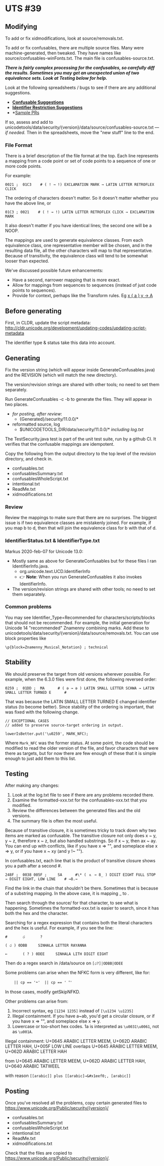 # UTS #39

## Modifying

To add or fix xidmodifications, look at source/removals.txt.

To add or fix confusables, there are multiple source files. Many were
machine-generated, then tweaked. They have names like
source/confusables-winFonts.txt. The main file is confusables-source.txt.

***There is fairly complex processing for the confusables, so carefully diff the
results. Sometimes you may get an unexpected union of two equivalence sets.
Look at Testing below for help.***

Look at the following spreadsheets / bugs to see if there are any additional
suggestions.

*   **[Confusable
    Suggestions](https://docs.google.com/spreadsheet/ccc?key=0ArRWBHdd5mx-dHRXelRVbXRYSVp2QTNDdTBlV1I5X1E&usp=drive_web#gid=0)**
*   **[Identifier Restriction
    Suggestions](https://docs.google.com/spreadsheet/ccc?key=0ArRWBHdd5mx-dEJJWkdzZzk4cDRYbEVLTmhraGN0Q3c&usp=drive_web#gid=0)**
*   *[Sample PRs](https://github.com/unicode-org/unicodetools/pull/841)

If so, assess and add to unicodetools/data/security/{version}/data/source/confusables-source.txt — *if needed.*
Then in the spreadsheets, move the "new stuff" line to the end.

### File Format
There is a brief description of the file format at the top. 
Each line represents a mapping from a code point or set of code points to a sequence of one or more code points.

For example:
```
0021 ;  01C3    # ( ! → ǃ) EXCLAMATION MARK → LATIN LETTER RETROFLEX CLICK
```

The ordering of characters doesn't matter. 
So it doesn't matter whether you have the above line, or
```
01C3 ; 0021    # ( ǃ → !) LATIN LETTER RETROFLEX CLICK → EXCLAMATION MARK
```
It also doesn't matter if you have identical lines; the second one will be a NOOP.

The mappings are used to generate equivalence classes.
From each equivalence class, one representative member will be chosen,
and in the resulting data file, all the other characters will map to that representative.
Because of transitivity, the equivalence class will tend to be somewhat looser than expected.

We've discussed possible future enhancements:
- Have a second, narrower mapping that is more exact.
- Allow for mappings from sequences to sequences (instead of just code points to sequences).
- Provide for context, perhaps like the Transform rules. 
  Eg [x { a } y → A](https://util.unicode.org/UnicodeJsps/list-unicodeset.jsp?a=%5B%3Aarabic_type%3A%5D&g=&i=)

## Before generating

First, in CLDR, update the script metadata:
http://cldr.unicode.org/development/updating-codes/updating-script-metadata

The identifier type & status take this data into account.

## Generating

Fix the version string (which will appear inside GenerateConfusables.java) and
the REVISION (which will match the new directory).

The version/revision strings are shared with other tools; no need to set them separately.

Run GenerateConfusables -c -b to generate the files. They will appear in two places.

*   *for posting, after review*:
    *    {Generated}/security/11.0.0/*
*   reformatted source, log
    *   $UNICODETOOLS_DIR/data/security/11.0.0/* *including log.txt*

The TestSecurity.java test is part of the unit test suite, run by a github CI.
It verifies that the confusable mappings are idempotent.

Copy the following from the output directory to the top level of the revision directory, and check in.

*   confusables.txt
*   confusablesSummary.txt
*   confusablesWholeScript.txt
*   intentional.txt
*   ReadMe.txt
*   xidmodifications.txt

### Review

Review the mappings to make sure that there are no surprises.
The biggest issue is if two equivalence classes are mistakenly joined. 
For example, if you map b to d, then that will join the equivalence class for b with that of d.

### IdentifierStatus.txt & IdentifierType.txt

Markus 2020-feb-07 for Unicode 13.0:

*   Mostly same as above for GenerateConfusables but for these files I ran
    IdentifierInfo.java.
    *   org.unicode.text.UCD.IdentifierInfo
    *   :point_right: **Note**: When you run GenerateConfusables it also invokes
        IdentifierInfo.
*   The version/revision strings are shared with other tools; no need to set
    them separately.

### Common problems

You may see Identifier_Type=Recommended for characters/scripts/blocks that should not be recommended.
For example, the initial generation for Unicode 14 "recommended" Znamenny combining marks.
Add these to unicodetools/data/security/{version}/data/source/removals.txt.
You can use block properties like
```
\p{block=Znamenny_Musical_Notation} ; technical
```

## Stability

We should preserve the target from old versions wherever possible. For example,
when the 6.3.0 files were first done, the following reversed order:
```
0259 ;  01DD ;  MA      # ( ə → ǝ ) LATIN SMALL LETTER SCHWA → LATIN SMALL LETTER TURNED E      #
```

That was because the LATIN SMALL LETTER TURNED E changed identifier status (to
become better). Since stability of the ordering is important, that was fixed
with the following change.
```
// EXCEPTIONAL CASES
// added to preserve source-target ordering in output.

lowerIsBetter.put('\u0259', MARK_NFC);
```

Where `Mark_NFC` was the former status. At some point, the code should be modified
to read the older version of the file, and favor characters that were there as
targets, but for now there are few enough of these that it is simple enough to
just add them to this list.

## Testing

After making any changes:

1.  Look at the log.txt file to see if there are any problems recorded there.
2.  Examine the formatted-xxx.txt for the confusables-xxx.txt that you modified.
3.  Review the differences between the generated files and the old versions.
4.  The summary file is often the most useful.

Because of transitive closure, it is sometimes tricky to track down why two
items are marked as confusable. The transitive closure not only does x ~ y, y ~
z, therefore x ~ z, but also handled substrings. So if x ~ y, then ax ~ ay. You
can end up with conflicts, like if you have x => "", and someplace else x => y,
or if you have x ~ xy (and y !~ "").

In confusables.txt, each line that is the product of transitive closure shows
you a path after a second #.
```
248F ;  0038 005F ;     SA      #\* ( ⒏ → 8_ ) DIGIT EIGHT FULL STOP → DIGIT EIGHT, LOW LINE    # →8.→
```

Find the link in the chain that shouldn't be there. Sometimes that is because of
a substring mapping. In the above case, it is mapping _ to .

Then search through the source/ for that character, to see what is happening.
Sometimes the formatted-xxx.txt is easier to search, since it has both the hex
and the character.

Searching for a regex expression that contains both the literal characters and
the hex is useful. For example, if you see the line:
```
#       ර       ?

(‎ ර ‎) 0DBB     SINHALA LETTER RAYANNA

←       (‎ ? ‎) 0DEE     SINHALA LITH DIGIT EIGHT
```

Then do a regex search in /data/source on `[ර?]|ODBB|ODEE`

Some problems can arise when the NFKC form is very different, like for:
```
    || cp == '﬩'  || cp == '︒'
```

In those cases, modify getSkipNFKD.

Other problems can arise from:

1.  Incorrect syntax, eg `[1234 1235]` instead of `[\u1234 \u1235]`
2.  Illegal containment. If you have a~ab, you'd get a circular closure, or if
    you have x => "", and someplace else x => y.
3.  Lowercase or too-short hex codes. 1a is interpreted as `\u0031\u0061`, not
    as `\u001A`.

Illegal containment: U+0645 ARABIC LETTER MEEM, U+062D ARABIC LETTER HAH, U+005F
LOW LINE overlaps U+0645 ARABIC LETTER MEEM, U+062D ARABIC LETTER HAH

from U+0645 ARABIC LETTER MEEM, U+062D ARABIC LETTER HAH, U+0640 ARABIC TATWEEL

with reason `[[arabic]] plus [[arabic]→&#x1eef0;, [arabic]]`

## Posting

Once you've resolved all the problems, copy certain generated files to
https://www.unicode.org/Public/security/{version}/

*   confusables.txt
*   confusablesSummary.txt
*   confusablesWholeScript.txt
*   intentional.txt
*   ReadMe.txt
*   xidmodifications.txt

Check that the files are copied to https://www.unicode.org/Public/security/{version}/.
